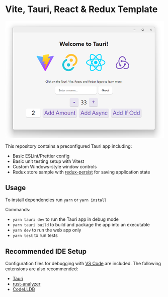 # Vite, Tauri, React & Redux Template

![Screenshot of app](image.png)

This repository contains a preconfigured Tauri app including:

- Basic ESLint/Prettier config
- Basic unit testing setup with Vitest
- Custom Windows-style window controls
- Redux store sample with [redux-persist](https://github.com/rt2zz/redux-persist) for saving application state

## Usage

To install dependencies run `yarn` or `yarn install`

Commands:

- `yarn tauri dev` to run the Tauri app in debug mode
- `yarn tauri build` to build and package the app into an executable
- `yarn dev` to run the web app only
- `yarn test` to run tests

## Recommended IDE Setup

Configuration files for debugging with [VS Code](https://code.visualstudio.com/) are included. The following extensions are also recommended:

- [Tauri](https://marketplace.visualstudio.com/items?itemName=tauri-apps.tauri-vscode)
- [rust-analyzer](https://marketplace.visualstudio.com/items?itemName=rust-lang.rust-analyzer)
- [CodeLLDB](https://marketplace.visualstudio.com/items?itemName=vadimcn.vscode-lldb)
